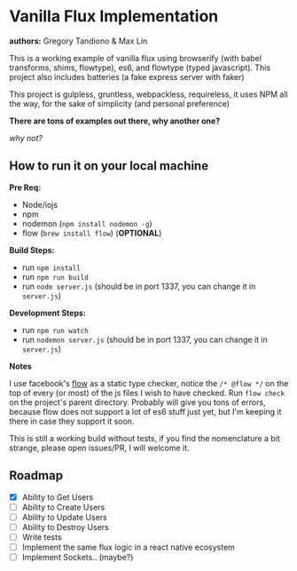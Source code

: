 # Vanilla Flux Implementation
**authors:** Gregory Tandiono & Max Lin

This is a working example of vanilla flux using browserify (with babel transforms, shims, flowtype), es6, and flowtype (typed javascript). This project also includes batteries (a fake express server with faker)

This project is gulpless, gruntless, webpackless, requireless, it uses NPM all the way, for the sake of simplicity (and personal preference)

**There are tons of examples out there, why another one?**

*why not?*


## How to run it on your local machine

**Pre Req:**

- Node/iojs
- npm
- nodemon (`npm install nodemon -g`)
- flow (`brew install flow`) (**OPTIONAL**)

**Build Steps:**

- run `npm install`
- run `npm run build`
- run `node server.js` (should be in port 1337, you can change it in `server.js`)

**Development Steps:**

- run `npm run watch`
- run `nodemon server.js` (should be in port 1337, you can change it in `server.js`)


**Notes**

I use facebook's [flow](http://flowtype.org/) as a static type checker, notice the `/* @flow */` on the top of every (or most) of the js files I wish to have checked. Run `flow check` on the project's parent directory. Probably will give you tons of errors, because flow does not support a lot of es6 stuff just yet, but I'm keeping it there in case they support it soon.

This is still a working build without tests, if you find the nomenclature a bit strange, please open issues/PR, I will welcome it.


## Roadmap

- [x] Ability to Get Users
- [ ] Ability to Create Users
- [ ] Ability to Update Users
- [ ] Ability to Destroy Users
- [ ] Write tests
- [ ] Implement the same flux logic in a react native ecosystem
- [ ] Implement Sockets.. (maybe?)
